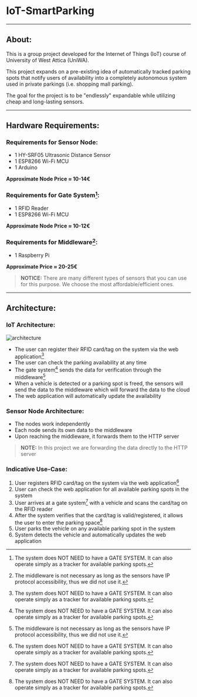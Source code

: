# IoT-SmartParking

---

## About:
This is a group project developed for the Internet of Things (IoT) course of University of West Attica (UniWA).

This project expands on a pre-existing idea of automatically tracked parking spots that notify users of availability into a completely autonomous system used in private parkings (i.e. shopping mall parking).

The goal for the project is to be "endlessly" expandable while utilizing cheap and long-lasting sensors.

---

## Hardware Requirements:

### Requirements for Sensor Node:
- 1 HY-SRF05 Ultrasonic Distance Sensor
- 1 ESP8266 Wi-Fi MCU
- 1 Arduino

<b>Approximate Node Price ≈ 10-14€</b>

### Requirements for Gate System[^1]:
- 1 RFID Reader
- 1 ESP8266 Wi-Fi MCU

<b>Approximate Node Price ≈ 10-12€</b>

### Requirements for Middleware[^2]:
- 1 Raspberry Pi

<b>Approximate Price ≈ 20-25€</b>

> **NOTICE:** There are many different types of sensors that you can use for this purpose. We choose the most affordable/efficient ones.

---

## Architecture:
### IoT Architecture:
![architecture](https://user-images.githubusercontent.com/79098484/142884899-d7bde8e8-cf9e-4332-8891-2aa61237e9db.jpg)
- The user can register their RFID card/tag on the system via the web application[^1]
- The user can check the parking availability at any time
- The gate system[^1] sends the data for verification through the middleware[^2]
- When a vehicle is detected or a parking spot is freed, the sensors will send the data to the middleware which will forward the data to the cloud
- The web application will automatically update the availability
### Sensor Node Architecture:
- The nodes work independently
- Each node sends its own data to the middleware
- Upon reaching the middleware, it forwards them to the HTTP server

> **NOTE:** In this project we are forwarding the data directly to the HTTP server

### Indicative Use-Case:
1. User registers RFID card/tag on the system via the web application[^1]
2. User can check the web application for all available parking spots in the system
3. User arrives at a gate system[^1] with a vehicle and scans the card/tag on the RFID reader
4. After the system verifies that the card/tag is valid/registered, it allows the user to enter the parking space[^1]
5. User parks the vehicle on any available parking spot in the system
6. System detects the vehicle and automatically updates the web application 

[^1]: The system does NOT NEED to have a GATE SYSTEM. It can also operate simply as a tracker for available parking spots.
[^2]: The middleware is not necessary as long as the sensors have IP protocol accessibility, thus we did not use it.
